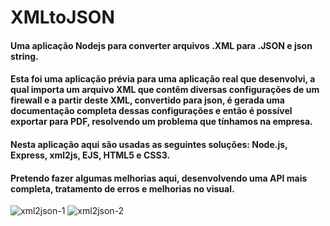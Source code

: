 # XMLtoJSON

#### Uma aplicação Nodejs para converter arquivos .XML para .JSON e json string.

#### Esta foi uma aplicação prévia para uma aplicação real que desenvolvi, a qual importa um arquivo XML que contêm diversas configurações de um firewall e a partir deste XML, convertido para json, é gerada uma documentação completa dessas configurações e então é possível exportar para PDF, resolvendo um problema que tínhamos na empresa.

#### Nesta aplicação aqui são usadas as seguintes soluções: Node.js, Express, xml2js, EJS, HTML5 e CSS3.

#### Pretendo fazer algumas melhorias aqui, desenvolvendo uma API mais completa, tratamento de erros e melhorias no visual.
![xml2json-1](https://user-images.githubusercontent.com/7783578/180630681-b25c8f7b-4e5e-4230-80e5-45dddaf630b5.jpg)
![xml2json-2](https://user-images.githubusercontent.com/7783578/180630685-eadc8a27-2eaa-472e-8227-8e0b5a2b1471.jpg)
